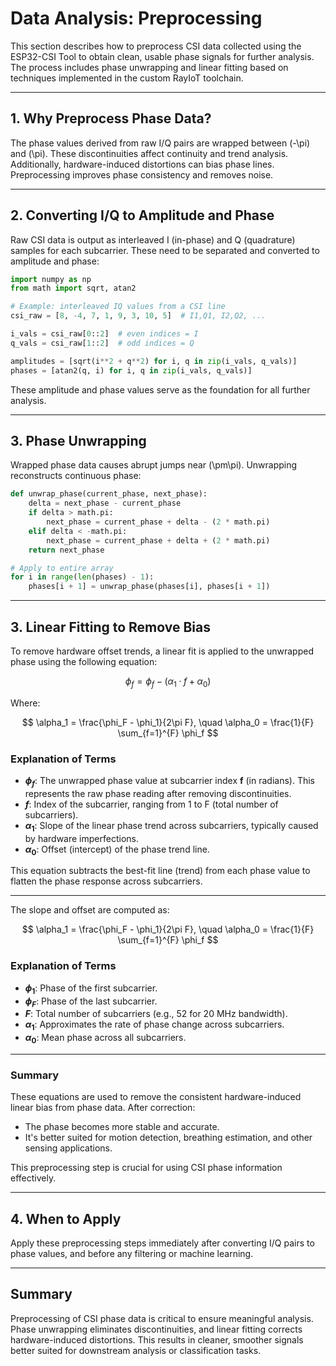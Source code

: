 # Data Analysis: Preprocessing

This section describes how to preprocess CSI data collected using the ESP32-CSI Tool to obtain clean, usable phase signals for further analysis. The process includes phase unwrapping and linear fitting based on techniques implemented in the custom RayIoT toolchain.

---

## 1. Why Preprocess Phase Data?

The phase values derived from raw I/Q pairs are wrapped between \(-\pi\) and \(\pi\). These discontinuities affect continuity and trend analysis. Additionally, hardware-induced distortions can bias phase lines. Preprocessing improves phase consistency and removes noise.

---

## 2. Converting I/Q to Amplitude and Phase

Raw CSI data is output as interleaved I (in-phase) and Q (quadrature) samples for each subcarrier. These need to be separated and converted to amplitude and phase:

```python
import numpy as np
from math import sqrt, atan2

# Example: interleaved IQ values from a CSI line
csi_raw = [8, -4, 7, 1, 9, 3, 10, 5]  # I1,Q1, I2,Q2, ...

i_vals = csi_raw[0::2]  # even indices = I
q_vals = csi_raw[1::2]  # odd indices = Q

amplitudes = [sqrt(i**2 + q**2) for i, q in zip(i_vals, q_vals)]
phases = [atan2(q, i) for i, q in zip(i_vals, q_vals)]
```

These amplitude and phase values serve as the foundation for all further analysis.

---

## 3. Phase Unwrapping

Wrapped phase data causes abrupt jumps near \(\pm\pi\). Unwrapping reconstructs continuous phase:

```python
def unwrap_phase(current_phase, next_phase):
    delta = next_phase - current_phase
    if delta > math.pi:
        next_phase = current_phase + delta - (2 * math.pi)
    elif delta < -math.pi:
        next_phase = current_phase + delta + (2 * math.pi)
    return next_phase

# Apply to entire array
for i in range(len(phases) - 1):
    phases[i + 1] = unwrap_phase(phases[i], phases[i + 1])
```

---

## 3. Linear Fitting to Remove Bias

To remove hardware offset trends, a linear fit is applied to the unwrapped phase using the following equation:

$$
\phi_f = \phi_f - (\alpha_1 \cdot f + \alpha_0)
$$

Where:

$$
\alpha_1 = \frac{\phi_F - \phi_1}{2\pi F}, \quad 
\alpha_0 = \frac{1}{F} \sum_{f=1}^{F} \phi_f
$$

### Explanation of Terms

- **$\phi_f$**: The unwrapped phase value at subcarrier index **f** (in radians). This represents the raw phase reading after removing discontinuities.
- **$f$**: Index of the subcarrier, ranging from 1 to F (total number of subcarriers).
- **$\alpha_1$**: Slope of the linear phase trend across subcarriers, typically caused by hardware imperfections.
- **$\alpha_0$**: Offset (intercept) of the phase trend line.

This equation subtracts the best-fit line (trend) from each phase value to flatten the phase response across subcarriers.

---

The slope and offset are computed as:

$$
\alpha_1 = \frac{\phi_F - \phi_1}{2\pi F}, \quad
\alpha_0 = \frac{1}{F} \sum_{f=1}^{F} \phi_f
$$

### Explanation of Terms

- **$\phi_1$**: Phase of the first subcarrier.
- **$\phi_F$**: Phase of the last subcarrier.
- **$F$**: Total number of subcarriers (e.g., 52 for 20 MHz bandwidth).
- **$\alpha_1$**: Approximates the rate of phase change across subcarriers.
- **$\alpha_0$**: Mean phase across all subcarriers.

---

### Summary

These equations are used to remove the consistent hardware-induced linear bias from phase data. After correction:

- The phase becomes more stable and accurate.
- It's better suited for motion detection, breathing estimation, and other sensing applications.

This preprocessing step is crucial for using CSI phase information effectively.


---

## 4. When to Apply

Apply these preprocessing steps immediately after converting I/Q pairs to phase values, and before any filtering or machine learning.

---

## Summary

Preprocessing of CSI phase data is critical to ensure meaningful analysis. Phase unwrapping eliminates discontinuities, and linear fitting corrects hardware-induced distortions. This results in cleaner, smoother signals better suited for downstream analysis or classification tasks.

